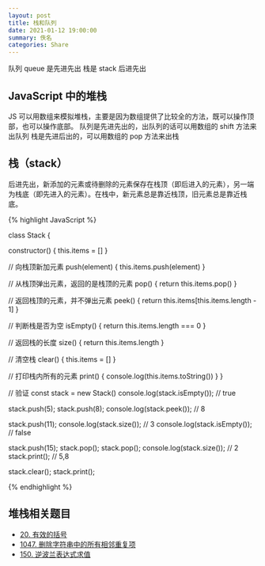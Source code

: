 ```yaml
---
layout: post
title: 栈和队列
date: 2021-01-12 19:00:00
summary: 佚名
categories: Share
---
```


队列 queue 是先进先出 栈是 stack 后进先出

## JavaScript 中的堆栈

JS 可以用数组来模拟堆栈，主要是因为数组提供了比较全的方法，既可以操作顶部，也可以操作底部。
队列是先进先出的，出队列的话可以用数组的 shift 方法来出队列
栈是先进后出的，可以用数组的 pop 方法来出栈

## 栈（stack）

后进先出，新添加的元素或待删除的元素保存在栈顶（即后进入的元素），另一端为栈底（即先进入的元素）。在栈中，新元素总是靠近栈顶，旧元素总是靠近栈底。

{% highlight JavaScript %}

class Stack {

  constructor() {
    this.items = []
  }

  // 向栈顶新加元素
  push(element) {
    this.items.push(element)
  }

  // 从栈顶弹出元素，返回的是栈顶的元素
  pop() {
    return this.items.pop()
  }

  // 返回栈顶的元素，并不弹出元素
  peek() {
    return this.items[this.items.length - 1]
  }

  // 判断栈是否为空
  isEmpty() {
    return this.items.length === 0
  }

  // 返回栈的长度
  size() {
    return this.items.length
  }

  // 清空栈
  clear() {
    this.items = []
  }

  // 打印栈内所有的元素
  print() {
    console.log(this.items.toString())
  }
}


// 验证
const stack = new Stack()
console.log(stack.isEmpty()); // true

stack.push(5);
stack.push(8);
console.log(stack.peek()); // 8

stack.push(11);
console.log(stack.size()); // 3
console.log(stack.isEmpty()); // false

stack.push(15);
stack.pop();
stack.pop();
console.log(stack.size()); // 2
stack.print(); // 5,8

stack.clear();
stack.print(); 

{% endhighlight %}

## 堆栈相关题目

- [20. 有效的括号](https://leetcode.cn/problems/valid-parentheses/)
- [1047. 删除字符串中的所有相邻重复项](https://leetcode.cn/problems/remove-all-adjacent-duplicates-in-string/)
- [150. 逆波兰表达式求值 ](https://leetcode.cn/problems/evaluate-reverse-polish-notation/description/)